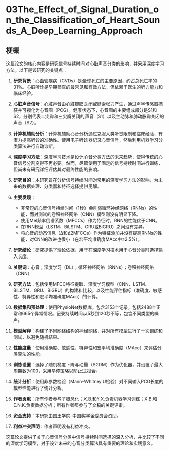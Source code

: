 # 03The_Effect_of_Signal_Duration_on_the_Classification_of_Heart_Sounds_A_Deep_Learning_Approach

## 梗概
这篇论文的核心内容是研究信号持续时间对心脏声音分类的影响，并采用深度学习方法。以下是该研究的关键点：

1. **研究背景**：心血管疾病（CVDs）是全球死亡的主要原因，约占总死亡率的31%。心脏听诊是早期筛查的最常见和有效方法，但依赖于医生的听力能力和临床经验。

2. **心脏声音信号**：心脏声音由心脏瓣膜关闭或腱索张力产生，通过声学传感器捕获并可视化为心音图（PCG）。健康状态下，心音图的主要组成部分是S1和S2，分别代表二尖瓣和三尖瓣关闭的声音（S1）以及主动脉和肺动脉瓣关闭的声音（S2）。

3. **计算机辅助分析**：计算机辅助心音分析通过克服人类听觉限制和临床经验，有潜力提高听诊的准确性。使用电子听诊器记录心音信号，然后利用机器学习分类算法进行自动诊断。

4. **深度学习方法**：深度学习技术是设计心音分类方法的未来趋势，使得传统的心音信号分割变得不再必要。然而，尽管使用了固定的信号持续时间进行训练，但尚未有研究详细评估其对最终性能的影响。

5. **研究目的**：本研究旨在分析信号持续时间对常用的深度学习方法的影响，为未来的数据处理、分类器和特征选择提供见解。

6. **主要发现**：
   - 非常短的心音信号持续时间（1秒）会削弱循环神经网络（RNNs）的性能，而对测试的卷积神经网络（CNN）模型则没有明显下降。
   - 使用Mel频率倒谱系数（MFCCs）作为特征时，RNN的性能优于CNN。
   - 在RNN模型（LSTM、BiLSTM、GRU或BiGRU）之间没有差异。
   - 将心音的动态信息（∆和∆2MFCCs）作为特征添加并没有提高RNNs的性能，对CNN的改进也很小（在宏平均准确度MAcc中≤2.5%）。

7. **研究结论**：研究提供了理论依据，用于在深度学习技术用于心音分类时选择输入长度。

8. **关键词**：心音；深度学习（DL）；循环神经网络（RNNs）；卷积神经网络（CNN）

9. **研究方法**：包括使用MFCC特征提取、深度学习模型（CNN、LSTM、BiLSTM、GRU、BiGRU）的构建和比较，以及性能评估指标（准确度、敏感性、特异性和宏平均准确度MAcc）的计算。

10. **数据集和预处理**：使用PhysioNet数据库，包含3153个记录，包括2488个正常和665个异常情况。记录持续时间从5秒到120秒不等，包含不同类型的噪声。

11. **模型解释**：构建了不同网络结构的神经网络，并对所有模型进行了十次训练和测试，以避免随机结果。

12. **性能度量**：使用准确度、敏感性、特异性和宏平均准确度（MAcc）来评估分类算法的性能。

13. **训练设置**：选择了随机梯度下降与动量（SGDM）作为优化器，并设置了最大周期数为100，采用早停策略以防止过拟合。

14. **统计分析**：使用非参数检验（Mann–Whitney U检验）对不同输入PCG长度的模型性能进行了统计分析。

15. **作者贡献**：所有作者参与了概念化；X.B.和Y.X.负责机器学习训练；X.B.和E.N.K.负责数据分析；所有作者都参与了文稿的关键评审。

16. **资金支持**：本研究由国王学院-中国奖学金委员会资助。

17. **利益冲突声明**：作者声明没有利益冲突。

这篇论文提供了关于心音信号分类中信号持续时间选择的深入分析，并比较了不同的深度学习模型，对于设计未来的心音分类算法具有重要的理论和实践意义。